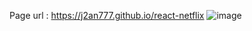 Page url : <a href="https://j2an777.github.io/react-netflix">https://j2an777.github.io/react-netflix</a>
![image](https://github.com/j2an777/React-Netflix/assets/110087099/ad8fffed-28f4-4437-98d3-e35f77d13ab9)
